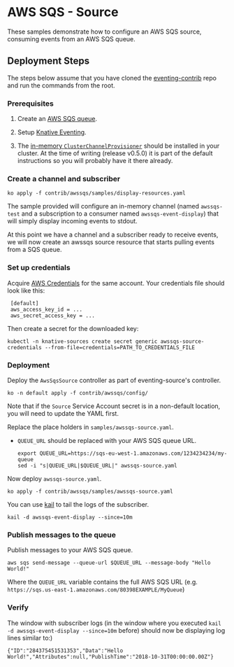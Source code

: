 # AWS SQS - Source

These samples demonstrate how to configure an AWS SQS source, consuming events
from an AWS SQS queue.

## Deployment Steps

The steps below assume that you have cloned the
[eventing-contrib](https://github.com/knative/eventing-contrib) repo and run the
commands from the root.

### Prerequisites

1.  Create an [AWS SQS queue](https://aws.amazon.com/sqs/).

1.  Setup
    [Knative Eventing](https://github.com/knative/docs/tree/master/eventing).

1.  The
    [in-memory `ClusterChannelProvisioner`](https://knative.dev/eventing/tree/master/config/provisioners/in-memory-channel)
    should be installed in your cluster. At the time of writing (release v0.5.0)
    it is part of the default instructions so you will probably have it there
    already.

### Create a channel and subscriber

```shell
ko apply -f contrib/awssqs/samples/display-resources.yaml
```

The sample provided will configure an in-memory channel (named `awssqs-test` and
a subscription to a consumer named `awssqs-event-display`) that will simply
display incoming events to stdout.

At this point we have a channel and a subscriber ready to receive events, we
will now create an awssqs source resource that starts pulling events from a SQS
queue.

### Set up credentials

Acquire
[AWS Credentials](https://docs.aws.amazon.com/general/latest/gr/aws-security-credentials.html)
for the same account. Your credentials file should look like this:

     [default]
     aws_access_key_id = ...
     aws_secret_access_key = ...

Then create a secret for the downloaded key:

```shell
kubectl -n knative-sources create secret generic awssqs-source-credentials --from-file=credentials=PATH_TO_CREDENTIALS_FILE
```

### Deployment

Deploy the `AwsSqsSource` controller as part of eventing-source's controller.

```shell
ko -n default apply -f contrib/awssqs/config/
```

Note that if the `Source` Service Account secret is in a non-default location,
you will need to update the YAML first.

Replace the place holders in `samples/awssqs-source.yaml`.

- `QUEUE_URL` should be replaced with your AWS SQS queue URL.

  ```shell
  export QUEUE_URL=https://sqs-eu-west-1.amazonaws.com/1234234234/my-queue
  sed -i "s|QUEUE_URL|$QUEUE_URL|" awssqs-source.yaml
  ```

Now deploy `awssqs-source.yaml`.

```shell
ko apply -f contrib/awssqs/samples/awssqs-source.yaml
```

You can use [kail](https://github.com/boz/kail/) to tail the logs of the
subscriber.

```shell
kail -d awssqs-event-display --since=10m
```

### Publish messages to the queue

Publish messages to your AWS SQS queue.

```shell
aws sqs send-message --queue-url $QUEUE_URL --message-body "Hello World!"
```

Where the `QUEUE_URL` variable contains the full AWS SQS URL (e.g.
`https://sqs.us-east-1.amazonaws.com/80398EXAMPLE/MyQueue`)

### Verify

The window with subscriber logs (in the window where you executed
`kail -d awssqs-event-display --since=10m` before) should now be displaying log
lines similar to:)

```
{"ID":"284375451531353","Data":"Hello World!","Attributes":null,"PublishTime":"2018-10-31T00:00:00.00Z"}

```
